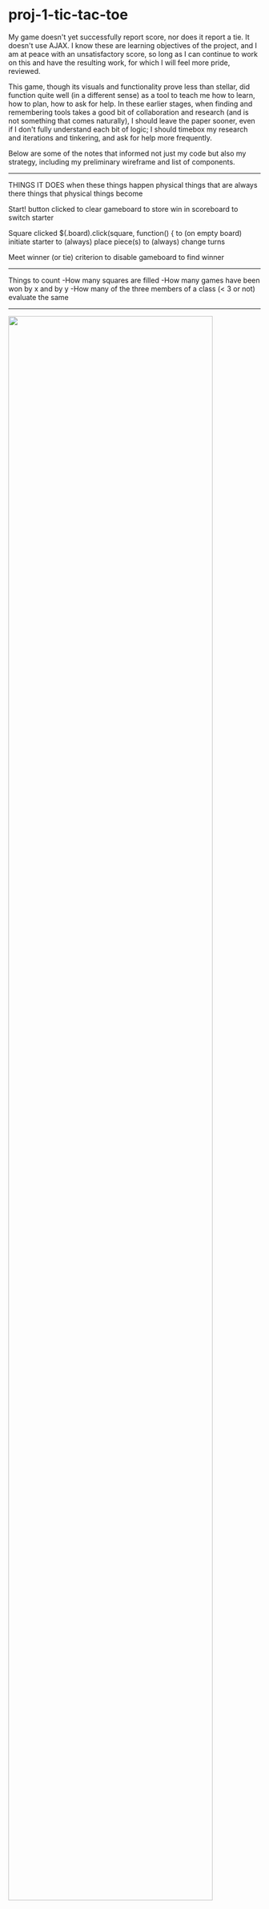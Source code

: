 # proj-1-tic-tac-toe
My game doesn't yet successfully report score, nor does it report a tie. It doesn't use AJAX. I know these are learning objectives of the project, and I am at peace with an unsatisfactory score, so long as I can continue to work on this and have the resulting work, for which I will feel more pride, reviewed.

This game, though its visuals and functionality prove less than stellar, did function quite well (in a different sense) as a tool to teach me how to learn, how to plan, how to ask for help. In these earlier stages, when finding and remembering tools takes a good bit of collaboration and research (and is not something that comes naturally), I should leave the paper sooner, even if I don't fully understand each bit of logic; I should timebox my research and iterations and tinkering, and ask for help more frequently.

Below are some of the notes that informed not just my code but also my strategy, including my preliminary wireframe and list of components.

----

THINGS IT DOES when these things happen
physical things that are always there
things that physical things become

Start! button clicked
  to clear gameboard
  to store win in scoreboard
  to switch starter

Square clicked
$(.board).click(square, function() {
  to (on empty board) initiate starter
  to (always) place piece(s)
  to (always) change turns

Meet winner (or tie) criterion
  to disable gameboard
  to find winner

------

Things to count
-How many squares are filled
-How many games have been won by x and by y
-How many of the three members of a class (< 3 or not) evaluate the same

-----


<img src="https://cloud.githubusercontent.com/assets/14168220/10540504/9787704e-73d6-11e5-80b3-ca256ae0f512.JPG" width="90%"></img> <img src="https://cloud.githubusercontent.com/assets/14168220/10540507/9cbe9916-73d6-11e5-860e-b7ce099f7426.JPG" width="90%"></img> <img src="https://cloud.githubusercontent.com/assets/14168220/10540510/a0ad8fdc-73d6-11e5-831c-97248b270a40.JPG" width="90%"></img> <img src="https://cloud.githubusercontent.com/assets/14168220/10540512/a226349a-73d6-11e5-8853-b1fa1e74fc1f.JPG" width="90%"></img> <img src="https://cloud.githubusercontent.com/assets/14168220/10540513/a3cba6a4-73d6-11e5-9a51-0a2f72ecfe3d.JPG" width="90%"></img> <img src="https://cloud.githubusercontent.com/assets/14168220/10540514/a6908152-73d6-11e5-83e7-eca918da430a.JPG" width="90%"></img>
